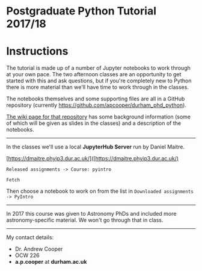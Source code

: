 # Postgraduate Python Tutorial 2017/18

# Instructions

The tutorial is made up of a number of Jupyter notebooks to work through at
your own pace. The two afternoon classes are an opportunity to get started with
this and ask questions, but if you're completely new to Python there is more
material than we'll have time to work through in the classes.

The notebooks themselves and some supporting files are all in a
GitHub repository (currently https://github.com/apcooper/durham_phd_python).

[The wiki page for that
repository](https://github.com/apcooper/durham_phd_python/wiki) has some
background information (some of which will be given as slides in the classes)
and a description of the notebooks.

---

In the classes we'll use a local **JupyterHub Server** run by Daniel Maitre.

[https://dmaitre.phyip3.dur.ac.uk/]([https://dmaitre.phyip3.dur.ac.uk/)

`Released assignments -> Course: pyintro`

`Fetch`

Then choose a notebook to work on from the list in `Downloaded assignments -> PyIntro`

-----

In 2017 this course was given to Astronomy PhDs and included more
astronomy-specific material. We won't go through that in class.

---

My contact details:
* Dr. Andrew Cooper
* OCW 226
* **a.p.cooper** at **durham.ac.uk**


